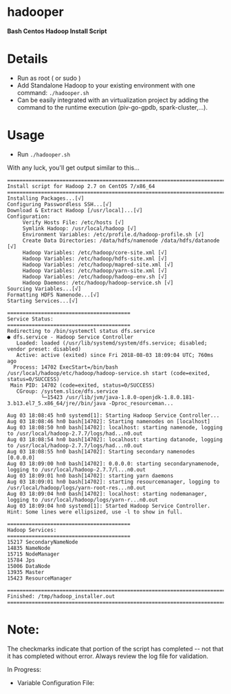 # hadooper
**Bash Centos Hadoop Install Script**

# Details #
* Run as root ( or sudo )
* Add Standalone Hadoop to your existing environment with one command: `./hadooper.sh`
* Can be easily integrated with an virtualization project by adding the command to the runtime execution (piv-go-gpdb, spark-cluster,...). 

# Usage #
* Run `./hadooper.sh`

With any luck, you'll get output similar to this...

```
================================================================================
Install script for Hadoop 2.7 on CentOS 7/x86_64
================================================================================
Installing Packages...[√]
Configuring Passwordless SSH...[√]
Download & Extract Hadoop [/usr/local]...[√]
Configuration:
	 Verify Hosts File: /etc/hosts [√]
	 Symlink Hadoop: /usr/local/hadoop [√]
	 Environment Variables: /etc/profile.d/hadoop-profile.sh [√]
	 Create Data Directories: /data/hdfs/namenode /data/hdfs/datanode [√]
	 Hadoop Variables: /etc/hadoop/core-site.xml [√]
	 Hadoop Variables: /etc/hadoop/hdfs-site.xml [√]
	 Hadoop Variables: /etc/hadoop/mapred-site.xml [√]
	 Hadoop Variables: /etc/hadoop/yarn-site.xml [√]
	 Hadoop Variables: /etc/hadoop/hadoop-env.sh [√]
	 Hadoop Daemons: /etc/hadoop/hadoop-service.sh [√]
Sourcing Variables...[√]
Formatting HDFS Namenode...[√]
Starting Services...[√]

========================================
Service Status:
========================================
Redirecting to /bin/systemctl status dfs.service
● dfs.service - Hadoop Service Controller
   Loaded: loaded (/usr/lib/systemd/system/dfs.service; disabled; vendor preset: disabled)
   Active: active (exited) since Fri 2018-08-03 18:09:04 UTC; 760ms ago
  Process: 14702 ExecStart=/bin/bash /usr/local/hadoop/etc/hadoop/hadoop-service.sh start (code=exited, status=0/SUCCESS)
 Main PID: 14702 (code=exited, status=0/SUCCESS)
   CGroup: /system.slice/dfs.service
           └─15423 /usr/lib/jvm/java-1.8.0-openjdk-1.8.0.181-3.b13.el7_5.x86_64/jre//bin/java -Dproc_resourceman...

Aug 03 18:08:45 hn0 systemd[1]: Starting Hadoop Service Controller...
Aug 03 18:08:46 hn0 bash[14702]: Starting namenodes on [localhost]
Aug 03 18:08:50 hn0 bash[14702]: localhost: starting namenode, logging to /usr/local/hadoop-2.7.7/logs/had...n0.out
Aug 03 18:08:54 hn0 bash[14702]: localhost: starting datanode, logging to /usr/local/hadoop-2.7.7/logs/had...n0.out
Aug 03 18:08:55 hn0 bash[14702]: Starting secondary namenodes [0.0.0.0]
Aug 03 18:09:00 hn0 bash[14702]: 0.0.0.0: starting secondarynamenode, logging to /usr/local/hadoop-2.7.7/l...n0.out
Aug 03 18:09:01 hn0 bash[14702]: starting yarn daemons
Aug 03 18:09:01 hn0 bash[14702]: starting resourcemanager, logging to /usr/local/hadoop/logs/yarn-root-res...n0.out
Aug 03 18:09:04 hn0 bash[14702]: localhost: starting nodemanager, logging to /usr/local/hadoop/logs/yarn-r...n0.out
Aug 03 18:09:04 hn0 systemd[1]: Started Hadoop Service Controller.
Hint: Some lines were ellipsized, use -l to show in full.

========================================
Hadoop Services:
========================================
15217 SecondaryNameNode
14835 NameNode
15715 NodeManager
15784 Jps
15006 DataNode
13935 Master
15423 ResourceManager

================================================================================
Finished: /tmp/hadoop_installer.out
================================================================================
```

# Note: 
The checkmarks indicate that portion of the script has completed -- not that it has completed without error.
Always review the log file for validation.

In Progress:

* Variable Configuration File:

